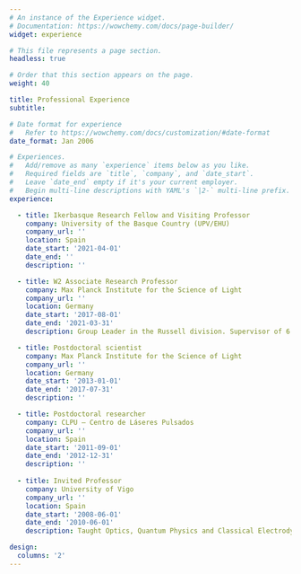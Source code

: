 ```yaml
---
# An instance of the Experience widget.
# Documentation: https://wowchemy.com/docs/page-builder/
widget: experience

# This file represents a page section.
headless: true

# Order that this section appears on the page.
weight: 40

title: Professional Experience
subtitle:

# Date format for experience
#   Refer to https://wowchemy.com/docs/customization/#date-format
date_format: Jan 2006

# Experiences.
#   Add/remove as many `experience` items below as you like.
#   Required fields are `title`, `company`, and `date_start`.
#   Leave `date_end` empty if it's your current employer.
#   Begin multi-line descriptions with YAML's `|2-` multi-line prefix.
experience:

  - title: Ikerbasque Research Fellow and Visiting Professor
    company: University of the Basque Country (UPV/EHU)
    company_url: ''
    location: Spain
    date_start: '2021-04-01'
    date_end: ''
    description: ''

  - title: W2 Associate Research Professor
    company: Max Planck Institute for the Science of Light
    company_url: ''
    location: Germany
    date_start: '2017-08-01'
    date_end: '2021-03-31'
    description: Group Leader in the Russell division. Supervisor of 6 PhD students to completion

  - title: Postdoctoral scientist
    company: Max Planck Institute for the Science of Light
    company_url: ''
    location: Germany
    date_start: '2013-01-01'
    date_end: '2017-07-31'
    description: ''

  - title: Postdoctoral researcher
    company: CLPU – Centro de Láseres Pulsados
    company_url: ''
    location: Spain
    date_start: '2011-09-01'
    date_end: '2012-12-31'
    description: ''
        
  - title: Invited Professor
    company: University of Vigo
    company_url: ''
    location: Spain
    date_start: '2008-06-01'
    date_end: '2010-06-01'
    description: Taught Optics, Quantum Physics and Classical Electrodynamics

design:
  columns: '2'
---
```

